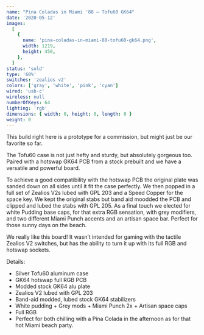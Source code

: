 ```yaml
---
name: "Pina Coladas in Miami '88 — Tofu60 GK64"
date: '2020-05-12'
images:
  [
    {
      name: 'pina-coladas-in-miami-88-tofu60-gk64.png',
      width: 1219,
      height: 450,
    },
  ]
status: 'sold'
type: '60%'
switches: 'zealios v2'
colors: ['gray', 'white', 'pink', 'cyan']
wired: 'usb-c'
wireless: null
numberOfKeys: 64
lighting: 'rgb'
dimensions: { width: 0, height: 0, length: 0 }
weight: 0
---
```


This build right here is a prototype for a commission, but might just be our favorite so far.

The Tofu60 case is not just hefty and sturdy, but absolutely gorgeous too. Paired with a hotswap GK64 PCB from a stock prebuilt and we have a versatile and powerful board.

To achieve a good compatibility with the hotswap PCB the original plate was sanded down on all sides until it fit the case perfectly. We then popped in a full set of Zealios V2s lubed with GPL 203 and a Speed Copper for the space key. We kept the original stabs but band aid moodded the PCB and clipped and lubed the stabs with GPL 205. As a final touch we elected for white Pudding base caps, for that extra RGB sensation, with grey modifiers, and two different Miami Punch accents and an artisan space bar. Perfect for those sunny days on the beach.

We really like this board! It wasn’t intended for gaming with the tactile Zealios V2 switches, but has the ability to turn it up with its full RGB and hotswap sockets.

Details:

- Silver Tofu60 aluminum case
- GK64 hotswap full RGB PCB
- Modded stock GK64 alu plate
- Zealios V2 lubed with GPL 203
- Band-aid modded, lubed stock GK64 stabilizers
- White pudding + Grey mods + Miami Punch 2x + Artisan space caps
- Full RGB
- Perfect for both chilling with a Pina Colada in the afternoon as for that hot Miami beach party.
